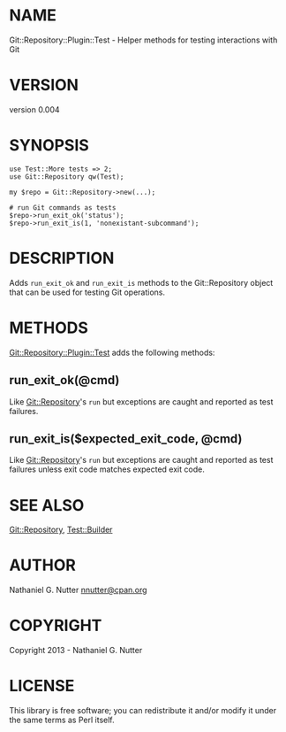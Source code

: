 # NAME

Git::Repository::Plugin::Test - Helper methods for testing interactions with Git

# VERSION

version 0.004

# SYNOPSIS

    use Test::More tests => 2;
    use Git::Repository qw(Test);

    my $repo = Git::Repository->new(...);

    # run Git commands as tests
    $repo->run_exit_ok('status');
    $repo->run_exit_is(1, 'nonexistant-subcommand');

# DESCRIPTION

Adds `run_exit_ok` and `run_exit_is` methods to the Git::Repository object
that can be used for testing Git operations.

# METHODS

[Git::Repository::Plugin::Test](https://metacpan.org/pod/Git::Repository::Plugin::Test) adds the
following methods:

## run\_exit\_ok(@cmd)

Like [Git::Repository](https://metacpan.org/pod/Git::Repository)'s `run` but exceptions are caught and
reported as test failures.

## run\_exit\_is($expected\_exit\_code, @cmd)

Like [Git::Repository](https://metacpan.org/pod/Git::Repository)'s `run` but exceptions are caught and
reported as test failures unless exit code matches expected exit code.

# SEE ALSO

[Git::Repository](https://metacpan.org/pod/Git::Repository), [Test::Builder](https://metacpan.org/pod/Test::Builder)

# AUTHOR

Nathaniel G. Nutter <nnutter@cpan.org>

# COPYRIGHT

Copyright 2013 - Nathaniel G. Nutter

# LICENSE

This library is free software; you can redistribute it and/or modify
it under the same terms as Perl itself.
